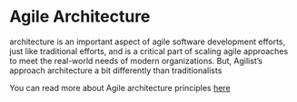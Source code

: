 # Agile Architecture

architecture is an important aspect of agile software development efforts, just like traditional efforts, and is a critical part of scaling agile approaches to meet the real-world needs of modern organizations. But, Agilist’s approach architecture a bit differently than traditionalists

You can read more about Agile architecture principles [here](http://agilemodeling.com/essays/agileArchitecture.htm)
